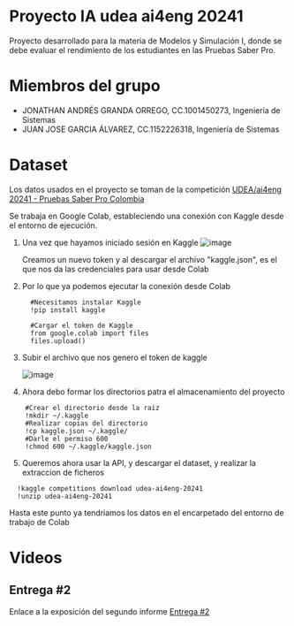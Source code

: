 # Proyecto IA udea ai4eng 20241
Proyecto desarrollado para la materia de Modelos y Simulación I, donde se debe evaluar el rendimiento de los estudiantes en las Pruebas Saber Pro. 

# Miembros del grupo
* JONATHAN ANDRÉS GRANDA ORREGO, CC.1001450273, Ingeniería de Sistemas
* JUAN JOSE GARCIA ÁLVAREZ, CC.1152226318, Ingeniería de Sistemas

# Dataset
Los datos usados en el proyecto se toman de la competición [UDEA/ai4eng 20241 - Pruebas Saber Pro Colombia](http://www.kaggle.com/competitions/udea-ai4eng-20241)


Se trabaja en Google Colab, estableciendo una conexión con Kaggle desde el entorno de ejecución.

1. Una vez que hayamos iniciado sesión en Kaggle
   ![image](https://github.com/JGranda11/Proyecto-IA-udea-ai4eng-20241/assets/112766584/9f7d875b-6c15-4621-92be-59368c263423)
   
   Creamos un nuevo token y al descargar el archivo "kaggle.json", es el que nos da las credenciales para usar desde Colab

2. Por lo que ya podemos ejecutar la conexión desde Colab
   ```
     #Necesitamos instalar Kaggle
     !pip install kaggle

     #Cargar el token de Kaggle
     from google.colab import files
     files.upload()
   
   ```
3. Subir el archivo que nos genero el token de kaggle
   
   ![image](https://github.com/JGranda11/Proyecto-IA-udea-ai4eng-20241/assets/112766584/bcc764de-3325-436b-a1b2-828fb653a9cc)
   
4. Ahora debo formar los directorios patra el almacenamiento del proyecto
 ```
     #Crear el directorio desde la raiz
     !mkdir ~/.kaggle
     #Realizar copias del directorio
     !cp kaggle.json ~/.kaggle/
     #Darle el permiso 600
     !chmod 600 ~/.kaggle/kaggle.json
 ```
5. Queremos ahora usar la API, y descargar el dataset, y realizar la extraccion de ficheros
 ```  
   !kaggle competitions download udea-ai4eng-20241
   !unzip udea-ai4eng-20241
```
  Hasta este punto ya tendriamos los datos en el encarpetado del entorno de trabajo de Colab

  # Videos
   ## Entrega #2
   Enlace a la exposición del segundo informe [Entrega #2](https://youtu.be/-HBYc1n7nGY)


